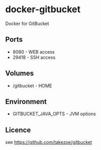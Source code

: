 # docker-gitbucket
Docker for GitBucket

## Ports
- 8080 - WEB access
- 29418 - SSH access

## Volumes
- /gitbucket - HOME

## Environment
- GITBUCKET_JAVA_OPTS - JVM options

## Licence
see https://github.com/takezoe/gitbucket
